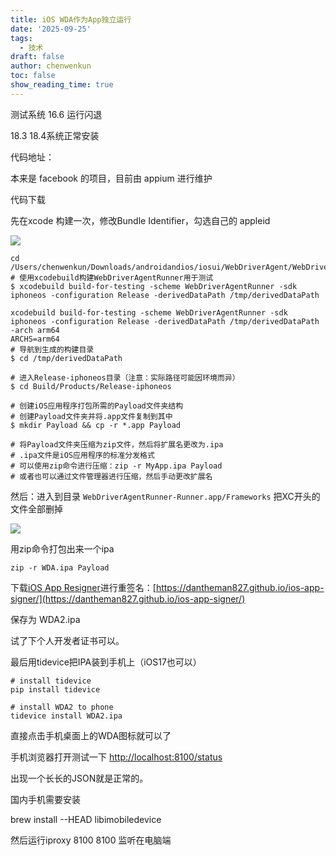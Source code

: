 ```yaml
---
title: iOS WDA作为App独立运行
date: '2025-09-25'
tags:
  - 技术
draft: false
author: chenwenkun
toc: false
show_reading_time: true
---
```

测试系统 16.6 运行闪退

18.3 18.4系统正常安装

代码地址：

本来是 facebook 的项目，目前由 appium 进行维护

代码下载

先在xcode 构建一次，修改Bundle Identifier，勾选自己的 appleid

![](https://prod-files-secure.s3.us-west-2.amazonaws.com/c205fb54-92b2-4987-8be3-972b67d27acc/cb756a73-27bc-4b0d-951a-858df3344b59/image.png?X-Amz-Algorithm=AWS4-HMAC-SHA256&X-Amz-Content-Sha256=UNSIGNED-PAYLOAD&X-Amz-Credential=ASIAZI2LB466SBRCBPQC%2F20251021%2Fus-west-2%2Fs3%2Faws4_request&X-Amz-Date=20251021T122205Z&X-Amz-Expires=3600&X-Amz-Security-Token=IQoJb3JpZ2luX2VjEFwaCXVzLXdlc3QtMiJGMEQCIEoqoSx8%2BaRltWM2kMZwyi4IZ12A2kkmw6olYyGZtmLJAiA%2BCooBpui%2FVA6pd5%2BcscrEZFKNwYW336KwUGNSiJWooir%2FAwgVEAAaDDYzNzQyMzE4MzgwNSIMly2B0FXzYFloIeM2KtwDAGLMAHO%2FWMxG38lDv9tXCqjwtIKA48tzE%2FWRFkAs6%2FVOdTn876b2%2BUwYQ0kkvDo0WZ01PsNpEY2wjy6kbF%2B%2BsGvEADaJKgePKah4iv2EQb8xSJl325EbKBgw6676ExlzlimKWL82lA6POOdoeTD54BKk5QD1u8VOrugWvNdkcFUgyEEqpL0wC1DMfRKYRK9p6fSDzujtTQo31YbcjaqqEGCSLXY6sg4OpxjAmqektanX1hXe5AxFm3a4hKMmQKxIFceLSN7U2L2nQXsH5EnepsUE9woAqMFJDevzjBJSVpC13QzcP0BDDbb7%2F%2FpJAAxKMEQ3ZeHEWK3FLC7nhwt4xdVsYIQuu%2FukZiEr%2BHtraPB9VdKHrl4kRFxoC32KsWRjp2I7S1l%2BFSnnimGfPsSHPeHR5B4IZRMwgNTK8qRG%2BJSlKRYESap4tWC21G9nGOCNDNqVpGVGZkF1gjL8uTX714Jc%2Fz8nJ7YaG0hVwOp8yqJti2ns6MwMOnFY%2B7aQGpeZo2Kz%2FjVPTP6k5pageJwQ9WPh6CjagEKdE8%2BI9vd4TxdJZYcDzXbsePzvgZS6DHFrGP%2BAcHslGGFEB9ddfTP5pD1T%2FbhqLXibtsKVq0aNEdD4FUi7vdNHN4L3oT0wl%2B3dxwY6pgEtAHyO4GcHaA4wOZNax7smq0G35pJDh2gONR3cppsGdoNvBs0Xgf5TeOT3Jvb7A1XdauIPS4CxvFVBCmHHgx56CKHusly2U%2Be6n4X29lsRkStW0oKHqpxJH%2Fl8XDrV08aZ4g%2FgGtRd5H47uj4aCDdaU9wGF9QAdH2jfZf1vVQ1CztbNoybZisIsUDyPoC5lAgnftlCg0XKr9g6v0B2zf5Nu%2B3NqrHq&X-Amz-Signature=5fca6b4ff2b6b4cf5e4a255161c0c2e18d03b832faedd12b28ad7bd7ed25ab8e&X-Amz-SignedHeaders=host&x-amz-checksum-mode=ENABLED&x-id=GetObject)

```shell
cd /Users/chenwenkun/Downloads/androidandios/iosui/WebDriverAgent/WebDriverAgent
# 使用xcodebuild构建WebDriverAgentRunner用于测试
$ xcodebuild build-for-testing -scheme WebDriverAgentRunner -sdk iphoneos -configuration Release -derivedDataPath /tmp/derivedDataPath

xcodebuild build-for-testing -scheme WebDriverAgentRunner -sdk iphoneos -configuration Release -derivedDataPath /tmp/derivedDataPath -arch arm64
ARCHS=arm64
# 导航到生成的构建目录
$ cd /tmp/derivedDataPath

# 进入Release-iphoneos目录（注意：实际路径可能因环境而异）
$ cd Build/Products/Release-iphoneos

# 创建iOS应用程序打包所需的Payload文件夹结构
# 创建Payload文件夹并将.app文件复制到其中
$ mkdir Payload && cp -r *.app Payload

# 将Payload文件夹压缩为zip文件，然后将扩展名更改为.ipa
# .ipa文件是iOS应用程序的标准分发格式
# 可以使用zip命令进行压缩：zip -r MyApp.ipa Payload
# 或者也可以通过文件管理器进行压缩，然后手动更改扩展名
```

然后：进入到目录 `WebDriverAgentRunner-Runner.app/Frameworks` 把XC开头的文件全部删掉

![](https://prod-files-secure.s3.us-west-2.amazonaws.com/c205fb54-92b2-4987-8be3-972b67d27acc/358b8d2b-1bfe-4fb9-beb5-83e1de5f201e/image.png?X-Amz-Algorithm=AWS4-HMAC-SHA256&X-Amz-Content-Sha256=UNSIGNED-PAYLOAD&X-Amz-Credential=ASIAZI2LB466SBRCBPQC%2F20251021%2Fus-west-2%2Fs3%2Faws4_request&X-Amz-Date=20251021T122204Z&X-Amz-Expires=3600&X-Amz-Security-Token=IQoJb3JpZ2luX2VjEFwaCXVzLXdlc3QtMiJGMEQCIEoqoSx8%2BaRltWM2kMZwyi4IZ12A2kkmw6olYyGZtmLJAiA%2BCooBpui%2FVA6pd5%2BcscrEZFKNwYW336KwUGNSiJWooir%2FAwgVEAAaDDYzNzQyMzE4MzgwNSIMly2B0FXzYFloIeM2KtwDAGLMAHO%2FWMxG38lDv9tXCqjwtIKA48tzE%2FWRFkAs6%2FVOdTn876b2%2BUwYQ0kkvDo0WZ01PsNpEY2wjy6kbF%2B%2BsGvEADaJKgePKah4iv2EQb8xSJl325EbKBgw6676ExlzlimKWL82lA6POOdoeTD54BKk5QD1u8VOrugWvNdkcFUgyEEqpL0wC1DMfRKYRK9p6fSDzujtTQo31YbcjaqqEGCSLXY6sg4OpxjAmqektanX1hXe5AxFm3a4hKMmQKxIFceLSN7U2L2nQXsH5EnepsUE9woAqMFJDevzjBJSVpC13QzcP0BDDbb7%2F%2FpJAAxKMEQ3ZeHEWK3FLC7nhwt4xdVsYIQuu%2FukZiEr%2BHtraPB9VdKHrl4kRFxoC32KsWRjp2I7S1l%2BFSnnimGfPsSHPeHR5B4IZRMwgNTK8qRG%2BJSlKRYESap4tWC21G9nGOCNDNqVpGVGZkF1gjL8uTX714Jc%2Fz8nJ7YaG0hVwOp8yqJti2ns6MwMOnFY%2B7aQGpeZo2Kz%2FjVPTP6k5pageJwQ9WPh6CjagEKdE8%2BI9vd4TxdJZYcDzXbsePzvgZS6DHFrGP%2BAcHslGGFEB9ddfTP5pD1T%2FbhqLXibtsKVq0aNEdD4FUi7vdNHN4L3oT0wl%2B3dxwY6pgEtAHyO4GcHaA4wOZNax7smq0G35pJDh2gONR3cppsGdoNvBs0Xgf5TeOT3Jvb7A1XdauIPS4CxvFVBCmHHgx56CKHusly2U%2Be6n4X29lsRkStW0oKHqpxJH%2Fl8XDrV08aZ4g%2FgGtRd5H47uj4aCDdaU9wGF9QAdH2jfZf1vVQ1CztbNoybZisIsUDyPoC5lAgnftlCg0XKr9g6v0B2zf5Nu%2B3NqrHq&X-Amz-Signature=be5b6a85f6ec681f565b236b2e95fc67a4db5d97eacd5daa643754a1eab747b8&X-Amz-SignedHeaders=host&x-amz-checksum-mode=ENABLED&x-id=GetObject)

用zip命令打包出来一个ipa

```shell
zip -r WDA.ipa Payload
```

下载[iOS App Resigner](https://zhida.zhihu.com/search?content_id=237756070&content_type=Article&match_order=1&q=iOS%20App%20Resigner&zd_token=eyJhbGciOiJIUzI1NiIsInR5cCI6IkpXVCJ9.eyJpc3MiOiJ6aGlkYV9zZXJ2ZXIiLCJleHAiOjE3NDQzNTQ0ODAsInEiOiJpT1MgQXBwIFJlc2lnbmVyIiwiemhpZGFfc291cmNlIjoiZW50aXR5IiwiY29udGVudF9pZCI6MjM3NzU2MDcwLCJjb250ZW50X3R5cGUiOiJBcnRpY2xlIiwibWF0Y2hfb3JkZXIiOjEsInpkX3Rva2VuIjpudWxsfQ.XGwOKX0ujlvhojSuRT3SlA0sDFnQK-FxDJr60CX6YqU&zhida_source=entity)进行重签名：[https://dantheman827.github.io/ios-app-signer/](https://dantheman827.github.io/ios-app-signer/)

保存为 WDA2.ipa

试了下个人开发者证书可以。

最后用tidevice把IPA装到手机上（iOS17也可以）

```shell
# install tidevice
pip install tidevice

# install WDA2 to phone
tidevice install WDA2.ipa
```

直接点击手机桌面上的WDA图标就可以了

手机浏览器打开测试一下 [http://localhost:8100/status](http://localhost:8100/status)

出现一个长长的JSON就是正常的。

国内手机需要安装

brew install --HEAD libimobiledevice

然后运行iproxy 8100 8100 监听在电脑端
